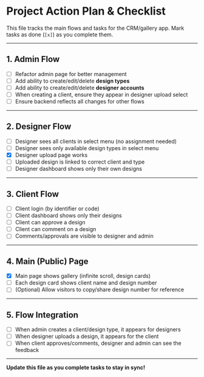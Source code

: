 # Project Action Plan & Checklist

This file tracks the main flows and tasks for the CRM/gallery app. Mark tasks as done (`[x]`) as you complete them.

---

## 1. Admin Flow
- [ ] Refactor admin page for better management
- [ ] Add ability to create/edit/delete **design types**
- [ ] Add ability to create/edit/delete **designer accounts**
- [ ] When creating a client, ensure they appear in designer upload select
- [ ] Ensure backend reflects all changes for other flows

---

## 2. Designer Flow
- [ ] Designer sees all clients in select menu (no assignment needed)
- [ ] Designer sees only available design types in select menu
- [x] Designer upload page works
- [ ] Uploaded design is linked to correct client and type
- [ ] Designer dashboard shows only their own designs

---

## 3. Client Flow
- [ ] Client login (by identifier or code)
- [ ] Client dashboard shows only their designs
- [ ] Client can approve a design
- [ ] Client can comment on a design
- [ ] Comments/approvals are visible to designer and admin

---

## 4. Main (Public) Page
- [x] Main page shows gallery (infinite scroll, design cards)
- [ ] Each design card shows client name and design number
- [ ] (Optional) Allow visitors to copy/share design number for reference

---

## 5. Flow Integration
- [ ] When admin creates a client/design type, it appears for designers
- [ ] When designer uploads a design, it appears for the client
- [ ] When client approves/comments, designer and admin can see the feedback

---

**Update this file as you complete tasks to stay in sync!** 